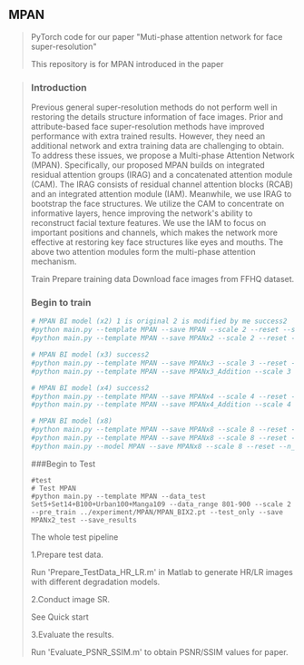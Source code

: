 ## MPAN

> PyTorch code for our paper "Muti-phase attention network for face super-resolution"
>
> This repository is for MPAN introduced in the paper



> ### Introduction
>
>  Previous general super-resolution methods do not perform well in restoring the details structure information of face images. Prior and attribute-based face super-resolution methods have improved performance with extra trained results. However, they need an additional network and extra training data are challenging to obtain. To address these issues, we propose a Multi-phase Attention Network (MPAN). Specifically, our proposed MPAN builds on integrated residual attention groups (IRAG) and a concatenated attention module (CAM). The IRAG consists of residual channel attention blocks (RCAB) and an integrated attention module (IAM). Meanwhile, we use IRAG to bootstrap the face structures. We utilize the CAM to concentrate on informative layers, hence improving the network's ability to reconstruct facial texture features. We use the IAM to focus on important positions and channels, which makes the network more effective at restoring key face structures like eyes and mouths. The above two attention modules form the multi-phase attention mechanism.
>
>
> Train
> Prepare training data
> Download face images from FFHQ dataset.
>
> ### Begin to train
>
> ```python
> # MPAN BI model (x2) 1 is original 2 is modified by me success2
> #python main.py --template MPAN --save MPAN --scale 2 --reset --save_results --patch_size 96 --pre_train ../experiment/model/RCAN_BIX2.pt
> #python main.py --template MPAN --save MPANx2 --scale 2 --reset --save_results --patch_size 96 --pre_train ../experiment/MPAN/MPAN_BIX2.pt
>
> # MPAN BI model (x3) success2
> #python main.py --template MPAN --save MPANx3 --scale 3 --reset --save_results --patch_size 144 --pre_train ../experiment/model/RCAN_BIX3.pt
> #python main.py --template MPAN --save MPANx3_Addition --scale 3 --reset --save_results --patch_size 96 --pre_train ../experiment/model/RCAN_BIX3.pt
> 
> # MPAN BI model (x4) success2
> #python main.py --template MPAN --save MPANx4 --scale 4 --reset --save_results --patch_size 192 --pre_train ../experiment/model/RCAN_BIX4.pt
> #python main.py --template MPAN --save MPANx4_Addition --scale 4 --reset --save_results --patch_size 96 --pre_train ../experiment/model/RCAN_BIX4.pt
>
> # MPAN BI model (x8)
> #python main.py --template MPAN --save MPANx8 --scale 8 --reset --save_results --patch_size 384 --pre_train ../experiment/model/RCAN_BIX2.pt
> #python main.py --template MPAN --save MPANx8 --scale 8 --reset --save_results --patch_size 96 --pre_train ../experiment/model/RCAN_BIX8.pt
> #python main.py --model MPAN --save MPANx8 --scale 8 --reset --n_resgroups 20 --n_resblocks 10 --n_feats 64 --save_results --patch_size 96
> 
> ```
> 
>
> ###Begin to Test
>
>```
> #test
> # Test MPAN
> #python main.py --template MPAN --data_test Set5+Set14+B100+Urban100+Manga109 --data_range 801-900 --scale 2 --pre_train ../experiment/MPAN/MPAN_BIX2.pt --test_only --save MPANx2_test --save_results
> 
>```
> The whole test pipeline 
>
> 1.Prepare test data.
>
> Run 'Prepare_TestData_HR_LR.m' in Matlab to generate HR/LR images with different degradation models.
>
> 2.Conduct image SR.
>
> See Quick start
>
> 3.Evaluate the results.
>
> Run 'Evaluate_PSNR_SSIM.m' to obtain PSNR/SSIM values for paper.


